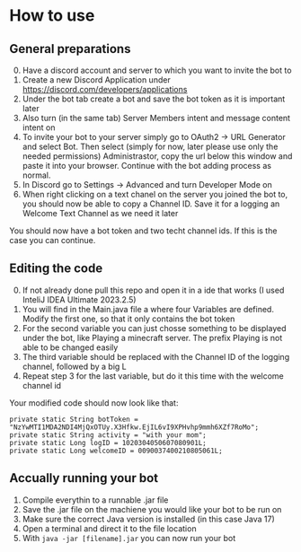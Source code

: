 # How to use
## General preparations
0. Have a discord account and server to which you want to invite the bot to
1. Create a new Discord Application under https://discord.com/developers/applications
2. Under the bot tab create a bot and save the bot token as it is important later
3. Also turn (in the same tab) Server Members intent and message content intent on
4. To invite your bot to your server simply go to OAuth2 -> URL Generator and select Bot. Then select (simply for now, later please use only the needed permissions) Administrastor, copy the url below this window and paste it into your browser. Continue with the bot adding process as normal.
5. In Discord go to Settings -> Advanced and turn Developer Mode on
6. When right clicking on a text chanel on the server you joined the bot to, you should now be able to copy a Channel ID. Save it for a logging an Welcome Text Channel as we need it later

You should now have a bot token and two techt channel ids. If this is the case you can continue.

## Editing the code
0. If not already done pull this repo and open it in a ide that works (I used InteliJ IDEA Ultimate 2023.2.5)
1. You will find in the Main.java file a where four Variables are defined. Modify the first one, so that it only contains the bot token
2. For the second variable you can just chosse something to be displayed under the bot, like Playing a minecraft server. The prefix Playing is not able to be changed easily
3. The third variable should be replaced with the Channel ID  of the logging channel, followed by a big L
4. Repeat step 3 for the last variable, but do it this time with the welcome channel id

Your modified code should now look like that:

    private static String botToken = "NzYwMTI1MDA2NDI4MjQxOTUy.X3Hfkw.EjIL6vI9XPHvhp9mmh6XZf7RoMo";
    private static String activity = "with your mom";
    private static Long logID = 1020304050607080901L;
    private static Long welcomeID = 0090037400210805061L;

## Accually running your bot
1. Compile everythin to a runnable .jar file
2. Save the .jar file on the machiene you would like your bot to be run on
3. Make sure the correct Java version is installed (in this case Java 17)
4. Open a terminal and direct it to the file location
5. With `java -jar [filename].jar` you can now run your bot

